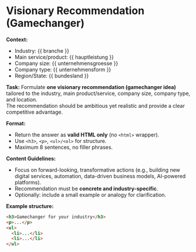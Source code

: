 # Visionary Recommendation (Gamechanger)

**Context:**
- Industry: {{ branche }}
- Main service/product: {{ hauptleistung }}
- Company size: {{ unternehmensgroesse }}
- Company type: {{ unternehmensform }}
- Region/State: {{ bundesland }}

**Task:**
Formulate **one visionary recommendation (gamechanger idea)** tailored to the industry, main product/service, company size, company type, and location.  
The recommendation should be ambitious yet realistic and provide a clear competitive advantage.  

**Format:**
- Return the answer as **valid HTML only** (no `<html>` wrapper).  
- Use `<h3>`, `<p>`, `<ul>/<ol>` for structure.  
- Maximum 8 sentences, no filler phrases.  

**Content Guidelines:**
- Focus on forward-looking, transformative actions (e.g., building new digital services, automation, data-driven business models, AI-powered platforms).  
- Recommendation must be **concrete and industry-specific**.  
- Optionally: include a small example or analogy for clarification.  

**Example structure:**
```html
<h3>Gamechanger for your industry</h3>
<p>...</p>
<ul>
  <li>...</li>
  <li>...</li>
</ul>
